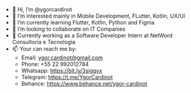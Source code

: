 - 👋 Hi, I’m @ygorcardinot
- 👀 I’m interested mainly in Mobile Development, FLutter, Kotlin, UX/UI
- 🌱 I’m currently learning Flutter, Kotlin, Python and Figma
- 💞️ I’m looking to collaborate on IT Companies
- 💼 Currently working as a Software Developer Intern at NetWord Consultoria e Tecnologia
- 📫 Your can reach me by:
  - Email: ygor.cardinot@gmail.com
  - Phone: +55 22 992012784
  - Whatsapp: https://bit.ly/3siggyx
  - Telegram: https://t.me/YgorCardinot
  - Behance: https://www.behance.net/ygor-cardinot

<!---
ygorcardinot/ygorcardinot is a ✨ special ✨ repository because its `README.md` (this file) appears on your GitHub profile.
You can click the Preview link to take a look at your changes.
--->
